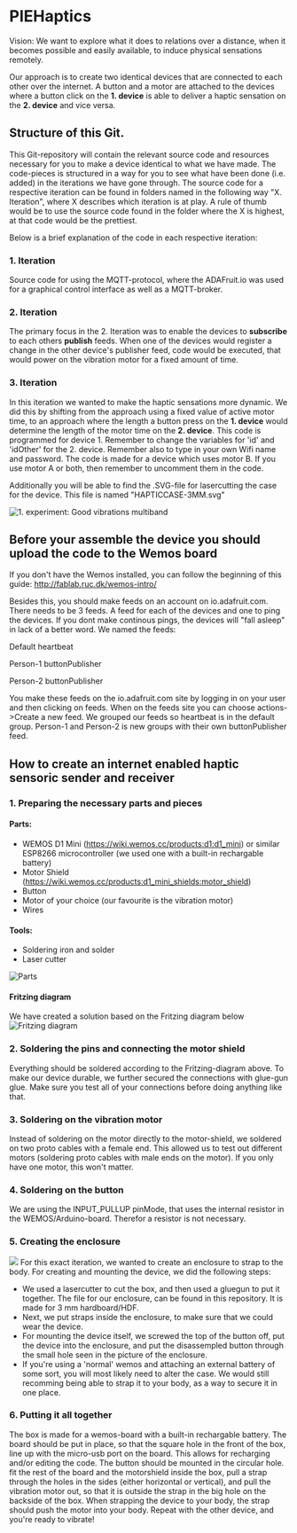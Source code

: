 # PIEHaptics

Vision:
We want to explore what it does to relations over a distance, when it becomes possible and easily available, to induce physical sensations remotely.

Our approach is to create two identical devices that are connected to each other over the internet. A button and a motor are attached to the devices where a button click on the <b>1. device</b> is able to deliver a haptic sensation on the <b>2. device</b> and vice versa.

## Structure of this Git.
This Git-repository will contain the relevant source code and resources necessary for you to make a device identical to what we have made. The code-pieces is structured in a way for you to see what have been done (i.e. added) in the iterations we have gone through. The source code for a respective iteration can be found in folders named in the following way "X. Iteration", where X describes which iteration is at play. A rule of thumb would be to use the source code found in the folder where the X is highest, at that code would be the prettiest.

Below is a brief explanation of the code in each respective iteration:

### 1. Iteration
Source code for using the MQTT-protocol, where the ADAFruit.io was used for a graphical control interface as well as a MQTT-broker.

### 2. Iteration
The primary focus in the 2. Iteration was to enable the devices to <b>subscribe</b> to each others <b>publish</b> feeds. When one of the devices would register a change in the other device's publisher feed, code would be executed, that would power on the vibration motor for a fixed amount of time.

### 3. Iteration
In this iteration we wanted to make the haptic sensations more dynamic. We did this by shifting from the approach using a fixed value of active motor time, to an approach where the length a button press on the <b>1. device</b> would determine the length of the motor time on the <b>2. device</b>.
This code is programmed for device 1. Remember to change the variables for 'id' and 'idOther' for the 2. device.
Remember also to type in your own Wifi name and password.
The code is made for a device which uses motor B. If you use motor A or both, then remember to uncomment them in the code.

Additionally you will be able to find the .SVG-file for lasercutting the case for the device. This file is named "HAPTICCASE-3MM.svg"

![1. experiment: Good vibrations multiband](images/good%20vibrations%20multi%20band.jpg)

## Before your assemble the device you should upload the code to the Wemos board 

If you don't have the Wemos installed, you can follow the beginning of this guide:
http://fablab.ruc.dk/wemos-intro/

Besides this, you should make feeds on an account on io.adafruit.com. There needs to be 3 feeds. A feed for each of the devices and one to ping the devices. If you dont make continous pings, the devices will "fall asleep" in lack of a better word. We named the feeds:

Default heartbeat

Person-1 buttonPublisher

Person-2 buttonPublisher

You make these feeds on the io.adafruit.com site by logging in on your user and then clicking on feeds.
When on the feeds site you can choose actions->Create a new feed. 
We grouped our feeds so heartbeat is in the default group. Person-1 and Person-2 is new groups with their own buttonPublisher feed. 

## How to create an internet enabled haptic sensoric sender and receiver

### 1. Preparing the necessary parts and pieces
#### Parts:
* WEMOS D1 Mini (https://wiki.wemos.cc/products:d1:d1_mini) or similar ESP8266 microcontroller (we used one with a built-in rechargable battery)
* Motor Shield (https://wiki.wemos.cc/products:d1_mini_shields:motor_shield) 
* Button
* Motor of your choice (our favourite is the vibration motor)
* Wires
#### Tools:
* Soldering iron and solder
* Laser cutter

![Parts](images/parts.jpg)

#### Fritzing diagram
We have created a solution based on the Fritzing diagram below
![Fritzing diagram](images/vibration.png)


### 2. Soldering the pins and connecting the motor shield
Everything should be soldered according to the Fritzing-diagram above. To make our device durable, we further secured the connections with glue-gun glue. Make sure you test all of your connections before doing anything like that. 
### 3. Soldering on the vibration motor
Instead of soldering on the motor directly to the motor-shield, we soldered on two proto cables with a female end. This allowed us to test out different motors (soldering proto cables with male ends on the motor). If you only have one motor, this won't matter.  
### 4. Soldering on the button
We are using the INPUT_PULLUP pinMode, that uses the internal resistor in the WEMOS/Arduino-board. Therefor a resistor is not necessary. 
### 5. Creating the enclosure
![](images/20181112_144646.jpg)
For this exact iteration, we wanted to create an enclosure to strap to the body. For creating and mounting the device, we did the following steps:

- We used a lasercutter to cut the box, and then used a gluegun to put it together. The file for our enclosure, can be found in this repository. It is made for 3 mm hardboard/HDF. 
- Next, we put straps inside the enclosure, to make sure that we could wear the device.
- For mounting the device itself, we screwed the top of the button off, put the device into the enclosure, and put the disassempled button through the small hole seen in the picture of the enclosure. 
- If you're using a 'normal' wemos and attaching an external battery of some sort, you will most likely need to alter the case. We would still recomming being able to strap it to your body, as a way to secure it in one place.

### 6. Putting it all together
The box is made for a wemos-board with a built-in rechargable battery. The board should be put in place, so that the square hole in the front of the box, line up with the micro-usb port on the board. This allows for recharging and/or editing the code. The button should be mounted in the circular hole. fit the rest of the board and the motorshield inside the box, pull a strap through the holes in the sides (either horizontal or vertical), and pull the vibration motor out, so that it is outside the strap in the big hole on the backside of the box. When strapping the device to your body, the strap should push the motor into your body. 
Repeat with the other device, and you're ready to vibrate! 


